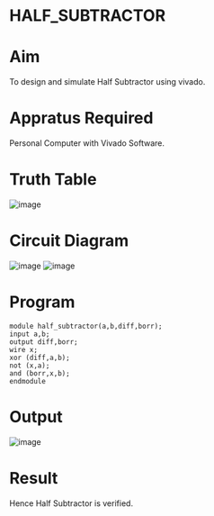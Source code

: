 # HALF_SUBTRACTOR
# Aim
To design and simulate Half Subtractor using vivado.
# Appratus Required
Personal Computer with Vivado Software.
# Truth Table
![image](https://github.com/RESMIRNAIR/HALF_SUBTRACTOR/assets/154305926/d0d5980a-6bcf-4ede-a54e-6aae3fb5f5f2)
# Circuit Diagram
![image](https://github.com/RESMIRNAIR/HALF_SUBTRACTOR/assets/154305926/df70da69-5a12-4a0d-ab84-a98dad3f7e70)
![image](https://github.com/RESMIRNAIR/HALF_SUBTRACTOR/assets/154305926/2f2d6a4d-9eda-4165-8579-1d7490b5fe97)
# Program
~~~
module half_subtractor(a,b,diff,borr);
input a,b;
output diff,borr;
wire x;
xor (diff,a,b);
not (x,a);
and (borr,x,b);
endmodule
~~~
# Output
![image](https://github.com/karanpro06/HALF_SUBTRACTOR/assets/119782103/0d52bc94-9d35-4218-b10a-824aa8f2f7d6)
# Result
Hence Half Subtractor is verified.

